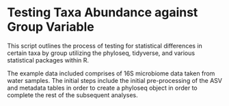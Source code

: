 # Testing Taxa Abundance against Group Variable

This script outlines the process of testing for statistical differences in certain taxa by group utilizing 
the phyloseq, tidyverse, and various statistical packages within R.

The example data included comprises of 16S microbiome data taken from water samples. The initial steps 
include the initial pre-processing of the ASV and metadata tables in order to create a phyloseq object 
in order to complete the rest of the subsequent analyses.

